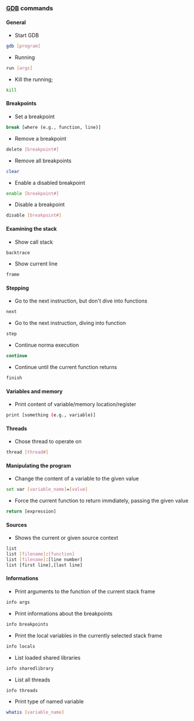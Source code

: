 ### [GDB](https://www.gnu.org/software/gdb/) commands

#### General
- Start GDB
````bash
gdb [program]
````
- Running
````bash
run [args]
````
- Kill the running;
````bash
kill
````
#### Breakpoints
- Set a breakpoint
````bash
break [where (e.g., function, line)]
````
- Remove a breakpoint
````bash
delete [breakpoint#]
````
- Remove all breakpoints
````bash
clear
````
- Enable a disabled breakpoint
````bash
enable [breakpoint#]
````
- Disable a breakpoint
````bash
disable [breakpoint#]
````
#### Examining the stack
- Show call stack
````bash
backtrace
````
- Show current line
````bash
frame
````
#### Stepping 
- Go to the next instruction, but don't dive into functions
````bash
next
````
-  Go to the next instruction, diving into function
````bash
step
````
- Continue norma execution
````bash
continue
````
- Continue until the current function returns
````bash
finish
````
#### Variables and memory
- Print content of variable/memory location/register
````bash
print [something (e.g., variable)]
````
#### Threads
- Chose thread to operate on
````bash
thread [thread#]
````
#### Manipulating the program
- Change the content of a variable to the given value
````bash
set var [variable_name]=[value]
````
- Force the current function to return immdiately, passing the given value
````bash
return [expression]
````
#### Sources
- Shows the current or given source context
````bash
list
list [filename]:[function]
list [filename]:[line number]
list [first line],[last line]
````
#### Informations
- Print arguments to the function of the current stack frame 
````bash
info args
````
- Print informations about the breakpoints
````bash
info breakpoints
````
- Print the local variables in the currently selected stack frame
````bash
info locals
````
- List loaded shared libraries 
````bash
info sharedlibrary
````
- List all threads
````bash
info threads
````
- Print type of named variable
````bash
whatis [variable_name]
````

